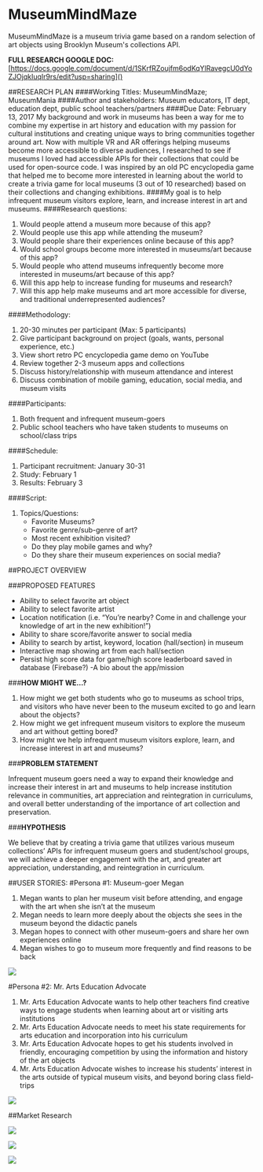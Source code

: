 # MuseumMindMaze
MuseumMindMaze is a museum trivia game based on a random selection of art objects using Brooklyn Museum's collections API. 

**FULL RESEARCH GOOGLE DOC:**
[https://docs.google.com/document/d/1SKrfRZoujfm6odKqYlRavegcU0dYoZJOjqkIuqIr9rs/edit?usp=sharing]()


##RESEARCH PLAN
####Working Titles: 
MuseumMindMaze; MuseumMania 
####Author and stakeholders: 
Museum educators, IT dept, education dept, public school teachers/partners
####Due Date: February 13, 2017
My background and work in museums has been a way for me to combine my expertise in art history and education with my passion for cultural institutions and creating unique ways to bring communities together around art. Now with multiple VR and AR offerings helping museums become more accessible to diverse audiences, I researched to see if museums I loved had accessible APIs for their collections that could be used for open-source code. I was inspired by an old PC encyclopedia game that helped me to become more interested in learning about the world to create a trivia game for local museums (3 out of 10 researched) based on their collections and changing exhibitions.
####My goal is to help infrequent museum visitors explore, learn, and increase interest in art and museums.
####Research questions:
1. Would people attend a museum more because of this app?
1. Would people use this app while attending the museum?
1. Would people share their experiences online because of this app?
1. Would school groups become more interested in museums/art because of this app?
1. Would people who attend museums infrequently become more interested in museums/art because of this app?
1. Will this app help to increase funding for museums and research?
1. Will this app help make museums and art more accessible for diverse, and traditional underrepresented audiences?

####Methodology: 
1. 20-30 minutes per participant (Max: 5 participants)
1. Give participant background on project (goals, wants, personal experience, etc.)
1. View short retro PC encyclopedia game demo on YouTube
1. Review together 2-3 museum apps and collections
1. Discuss history/relationship with museum attendance and interest
1. Discuss combination of mobile gaming, education, social media, and museum visits

####Participants:

1. Both frequent and infrequent museum-goers
1. Public school teachers who have taken students to museums on school/class trips

####Schedule:
1. Participant recruitment: January 30-31
1. Study: February 1
1. Results: February 3 

####Script: 
1. Topics/Questions: 
    * Favorite Museums?
    * Favorite genre/sub-genre of art?
    * Most recent exhibition visited?
    * Do they play mobile games and why?
    * Do they share their museum experiences on social media?



##PROJECT OVERVIEW

###PROPOSED FEATURES
* Ability to select favorite art object
* Ability to select favorite artist
* Location notification (i.e. “You’re nearby? Come in and challenge your knowledge of art in the new exhibition!”)
* Ability to share score/favorite answer to social media
* Ability to search by artist, keyword, location (hall/section) in museum
* Interactive map showing art from each hall/section
* Persist high score data for game/high score leaderboard saved in database (Firebase?)
  -A bio about the app/mission




###**HOW MIGHT WE…?**

1. How might we get both students who go to museums as school trips, and visitors who have never been to the museum excited to go and learn about the objects?
1. How might we get infrequent museum visitors to explore the museum and art without getting bored?
1. How might we help infrequent museum visitors explore, learn, and increase interest in art and museums?

###**PROBLEM STATEMENT**

Infrequent museum goers need a way to expand their knowledge and increase their interest in art and museums to help increase institution relevance in communities, art appreciation and reintegration in curriculums, and overall better understanding of the importance of art collection and preservation.

###**HYPOTHESIS**

We believe that by creating a trivia game that utilizes various museum collections’ APIs for infrequent museum goers and student/school groups, we will achieve a deeper engagement with the art, and greater art appreciation, understanding, and reintegration in curriculum.


##USER STORIES:
#Persona #1: Museum-goer Megan
1. Megan wants to plan her museum visit before attending, and engage with the art when she isn’t at the museum
1. Megan needs to learn more deeply about the objects she sees in the museum beyond the didactic panels
1. Megan hopes to connect with other museum-goers and share her own experiences online
1. Megan wishes to go to museum more frequently and find reasons to be back

![](https://github.com/Richel325/MuseumMindMaze/blob/master/MuseumMindMaze/Images/Persona1.png)



#Persona #2: Mr. Arts Education Advocate
1. Mr. Arts Education Advocate wants to help other teachers find creative ways to engage students when learning about art or visiting arts institutions
1. Mr. Arts Education Advocate needs to meet his state requirements for arts education and incorporation into his curriculum
1. Mr. Arts Education Advocate hopes to get his students involved in friendly, encouraging competition by using the information and history of the art objects
1. Mr. Arts Education Advocate wishes to increase his students’ interest in the arts outside of typical museum visits, and beyond boring class field-trips

![](https://github.com/Richel325/MuseumMindMaze/blob/master/MuseumMindMaze/Images/Persona2.png)


##Market Research

![](https://github.com/Richel325/MuseumMindMaze/blob/master/MuseumMindMaze/Images/Project4_MarketPositioning.png)


![](https://github.com/Richel325/MuseumMindMaze/blob/master/MuseumMindMaze/Images/Project4_ElementAnalysis.png)

![](https://github.com/Richel325/MuseumMindMaze/blob/master/MuseumMindMaze/Images/Project4_HeuristicEvaluation.png)
